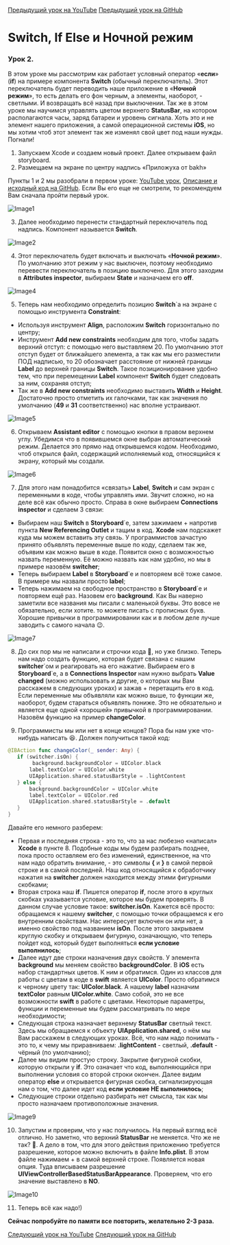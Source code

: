 [Предыдущий урок на YouTube](https://www.youtube.com/watch?v=sD5_7Y-KMLU)
[Предыдущий урок на GitHub](https://github.com/BakhMedia/Swift1.1-LabelAndConstraint)

# Switch, If Else и Ночной режим
### Урок 2.

В этом уроке мы рассмотрим как работает условный оператор «**если**» (**if**) на примере компонента **Switch** (обычный переключатель). Этот переключатель будет переводить наше приложение в «**Ночной режим**», то есть делать его фон черным, а элементы, наоборот, - светлыми. И возвращать всё назад при выключении. Так же в этом уроке мы научимся управлять цветом верхнего **StatusBar**, на котором располагаются часы, заряд батареи и уровень сигнала. Хоть это и не элемент нашего приложения, а самой операционной системы **iOS**, но мы хотим чтоб этот элемент так же изменял свой цвет под наши нужды.
Погнали!

1. Запускаем Xcode и создаем новый проект. Далее открываем файл storyboard.
2. Размещаем на экране по центру надпись «Приложуха от bakh»

Пункты 1 и 2 мы разобрали в первом уроке: [YouTube урок](https://www.youtube.com/watch?v=sD5_7Y-KMLU), [Описание и исходный код на GitHub](https://github.com/BakhMedia/Swift1.1-LabelAndConstraint). Если Вы его еще не смотрели, то рекомендуем Вам сначала пройти первый урок.

![Image1](https://raw.githubusercontent.com/BakhMedia/Swift1.2-IfElseSwitchStatusBar/master/images/1.gif "Image1")

3. Далее необходимо перенести стандартный переключатель под надпись. Компонент называется **Switch**.

![Image2](https://raw.githubusercontent.com/BakhMedia/Swift1.2-IfElseSwitchStatusBar/master/images/2.gif "Image2")

4. Этот переключатель будет включать и выключать «**Ночной режим**». По умолчанию этот режим у нас выключен, поэтому необходимо перевести переключатель в позицию выключено. Для этого заходим в **Attributes inspector**, выбираем **State** и назначаем его **off**.

![Image4](https://raw.githubusercontent.com/BakhMedia/Swift1.2-IfElseSwitchStatusBar/master/images/4.gif "Image4")

5. Теперь нам необходимо определить позицию **Switch**`a на экране с помощью инструмента **Constraint**: 
- Используя инструмент **Align**, расположим **Switch** горизонтально по центру;
- Инструмент **Add new constraints** необходим для того, чтобы задать верхний отступ: с помощью него выставляем 20. По умолчанию этот отступ будет от ближайшего элемента, а так как мы его разместили ПОД надписью, то 20 обозначает расстояние от нижней границы **Label** до верхней границы **Switch**. Такое позиционирование удобно тем, что при перемещении **Label** компонент **Switch** будет следовать за ним, сохраняя отступ;
- Так же в **Add new constraints** необходимо выставить **Width** и **Height**. Достаточно просто отметить их галочками, так как значения по умолчанию (**49** и **31** соответственно) нас вполне устраивают.

![Image5](https://raw.githubusercontent.com/BakhMedia/Swift1.2-IfElseSwitchStatusBar/master/images/5.gif "Image5")

6. Открываем **Assistant editor** с помощью кнопки в правом верхнем углу. Убедимся что в появившемся окне выбран автоматический режим. Делается это прямо над открывшемся кодом. Необходимо, чтоб открылся файл, содержащий исполняемый код, относящийся к экрану, который мы создали.

![Image6](https://raw.githubusercontent.com/BakhMedia/Swift1.2-IfElseSwitchStatusBar/master/images/6.gif "Image6")

7. Для этого нам понадобится «связать» **Label**, **Switch** и сам экран с переменными в коде, чтобы управлять ими. Звучит сложно, но на деле всё  как обычно просто. Справа в окне выбираем **Connections inspector** и сделаем 3 связи:

- Выбираем наш **Switch** в **Storyboard**`e, затем зажимаем + напротив пункта **New Referencing Outlet** и тащим в код. **Xcode** нам подскажет куда мы можем вставить эту связь. У программистов зачастую принято объявлять переменные выше по коду, сделаем так же, объявим как можно выше в коде. Появится окно с возможностью назвать переменную. Её можно назвать как нам удобно, но мы в примере назовём **switcher**;
- Теперь выбираем **Label** в **Storyboard**`e и повторяем всё тоже самое. В примере мы назвали просто **label**;
- Теперь нажимаем на свободное пространство в **Storyboard**`e и повторяем ещё раз. Назовем его **background**.
Как Вы наверно заметили все названия мы писали с маленькой буквы. Это вовсе не обязательно, если хотите. то можете писать с прописных букв. Хорошие привычки в программировании как и в любом деле лучше заводить с самого начала 😉.

![Image7](https://raw.githubusercontent.com/BakhMedia/Swift1.2-IfElseSwitchStatusBar/master/images/7.gif "Image7")

8. До сих пор мы не написали и строчки кода 🤪, но уже близко. Теперь нам надо создать функцию, которая будет связана с нашим **switcher**\`ом и реагировать на его нажатие. Выбираем его в **Storyboard**\`e, а в **Connections Inspector** нам нужно выбрать **Value changed** (можно использовать и другие, о которых мы Вам расскажем в следующих уроках) и зажав + перетащить его в код. Если переменные мы объявляли как можно выше, то функции же, наоборот, будем стараться объявлять пониже. Это не обязательно и является еще одной «хорошей» привычкой в программировании. Назовём функцию на пример **changeColor**.

9. Программисты мы или нет в конце концов? Пора бы нам уже что-нибудь написать 😆. Должен получиться такой код:

```swift
@IBAction func changeColor(_ sender: Any) {
   if (switcher.isOn) {
        background.backgroundColor = UIColor.black
       label.textColor = UIColor.white
       UIApplication.shared.statusBarStyle = .lightContent
   } else {
       background.backgroundColor = UIColor.white
       label.textColor = UIColor.red
       UIApplication.shared.statusBarStyle = .default
   }
}
```

Давайте его немного разберем:
- Первая и последняя строка - это то, что за нас любезно «написал» **Xcode** в пункте 8. Подобные коды мы будем разбирать позднее, пока просто оставляем его без изменений, единственное, на что нам надо обратить внимание, - это символы **{** и **}** в самой первой строке и в самой последней. Наш код относящийся к обработчику нажатия на **switcher** должен находится между этими фигурными скобками;
- Вторая строка наш **if**. Пишется оператор **if**, после этого в круглых скобках указывается условие, которое мы будем проверять. В данном случае условие такое: **switcher.isOn**. Кажется всё просто: обращаемся к нашему **switcher**, с помощью точки обращаемся к его внутренним свойствам. Нас интересует включен он или нет, а именно свойство под названием **isOn**. После этого закрываем круглую скобку и открываем фигурную, означающую, что теперь пойдет код, который будет выполняться **если условие выполнилось**;
- Далее идут две строки назначения двух свойств. У элемента **background** мы меняем свойство **backgroundColor**. В **iOS** есть набор стандартных цветов. К ним и обратимся. Один из классов для работы с цветам в коде в **swift** является **UIColor**. Просто обратимся к черному цвету так: **UIColor.black**. А нашему **label** назначим **textColor** равным **UIColor.white**. Само собой, это не все возможности **swift** в работе с цветами. Некоторые параметры, функции и переменные мы будем рассматривать по мере необходимости;
- Следующая строка назначает верхнему **StatusBar** светлый текст. Здесь мы обращаемся к объекту **UIApplication.shared**, о нём мы Вам расскажем в следующих уроках. Всё, что нам надо понимать - это то, к чему мы приравниваем: **.lightContent** - светлый, **.default** - чёрный (по умолчанию);
- Далее мы видим простую строку. Закрытие фигурной скобки, которую открыли у **if**. Это означает что код, выполняющийся при выполнении условия со второй строки окончен. Далее видим оператор **else** и открывается фигурная скобка, сигнализирующая  нам о том, что далее идет код **если условие НЕ выполнилось**;
- Следующие строки отдельно разбирать нет смысла, так как мы просто назначаем противоположные значения.

![Image9](https://raw.githubusercontent.com/BakhMedia/Swift1.2-IfElseSwitchStatusBar/master/images/9.gif "Image9")

10. Запустим и проверим, что у нас получилось. На первый взгляд всё отлично. Но заметно, что верхний **StatusBar** не меняется. Что же не так? 🤨. А дело в том, что для этого действия приложению требуется разрешение, которое можно включить в файле **Info.plist**. В этом файле нажимаем + в самой верхней строке. Появляется новая опция. Туда вписываем разрешение **UIViewControllerBasedStatusBarAppearance**. Проверяем, что его значение выставлено в **NO**.

![Image10](https://raw.githubusercontent.com/BakhMedia/Swift1.2-IfElseSwitchStatusBar/master/images/10.gif "Image10")

11. Теперь всё как надо!)

**Сейчас попробуйте по памяти все повторить, желательно 2-3 раза.**



[Следующий урок на YouTube](https://www.youtube.com/watch?v=Bdznz_MAiw4)
[Следующий урок на GitHub](https://github.com/BakhMedia/Swift1.3-TabBar)


